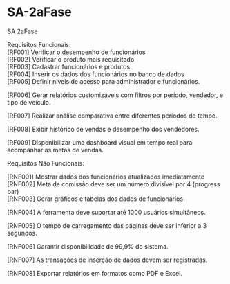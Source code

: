 # SA-2aFase
SA 2aFase
<div>
Requisitos Funcionais:
  
</div>
<div>
  
</div>
<div>
[RF001] Verificar o desempenho de funcionários
  
</div>
<div>
[RF002] Verificar o produto mais requisitado
  
</div>
<div>
[RF003] Cadastrar funcionários e produtos
  
</div>
<div>
[RF004] Inserir os dados dos funcionários no banco de dados
  
</div>
<div>
[RF005] Definir níveis de acesso para administrador e funcionários.
  
</div>
<div>
  
[RF006] Gerar relatórios customizáveis com filtros por período, vendedor, e tipo de veículo.
</div>
<div>
  
[RF007] Realizar análise comparativa entre diferentes períodos de tempo.
</div>
<div>
  
[RF008] Exibir histórico de vendas e desempenho dos vendedores.
</div>
<div>
  
[RF009] Disponibilizar uma dashboard visual em tempo real para acompanhar as metas de vendas.
</div>

<div>
  
Requisitos Não Funcionais:
</div>
<div>
[RNF001] Mostrar dados dos funcionários atualizados imediatamente
  
</div>
<div>
[RNF002] Meta de comissão deve ser um número divisível por 4 (progress bar)
  
</div>
<div>
[RNF003] Gerar gráficos e tabelas dos dados de funcionários
  
</div>
<div>
  
[RNF004] A ferramenta deve suportar até 1000 usuários simultâneos.
</div>
<div>
  
[RNF005] O tempo de carregamento das páginas deve ser inferior a 3 segundos.
</div>
<div>
  
[RNF006] Garantir disponibilidade de 99,9% do sistema.
</div>
<div>
  
[RNF007] As transações de inserção de dados devem ser registradas.
</div>
<div>
  
[RNF008] Exportar relatórios em formatos como PDF e Excel.
</div>


